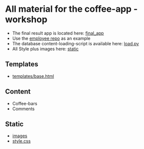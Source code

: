 
# All material for the coffee-app - workshop
* The final result app is located here: [final_app](final_coffee_app)
* Use the [employee repo](https://github.com/henkjanc/employee_app) as an example 
* The database content-loading-script is available here: [load.py](load.py)
* All Style plus images here: [static](static)

## Templates
* [templates/base.html](templates/base.html)

## Content
* Coffee-bars 
* Comments

## Static 
* [images](static/images)
* [style.css](static/style.css) 
